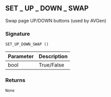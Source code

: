 ## SET \_ UP \_ DOWN \_ SWAP

Swap page UP/DOWN buttons (used by AVGen)


### Signature

`SET_UP_DOWN_SWAP ()`


| Parameter | Description |
| --- | --- |
| bool | True/False |


### Returns

`None`